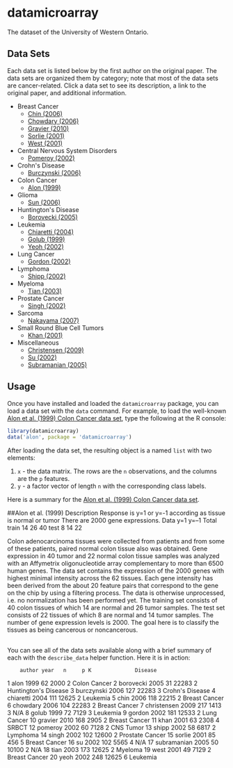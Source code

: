 # datamicroarray

The dataset of the University of Western Ontario.

## Data Sets

Each data set is listed below by the first author on the original paper. The data sets are organized them by category; note that most of the data sets are cancer-related. Click a data set to see its description, a link to the original paper, and additional information.

* Breast Cancer
  * [Chin (2006)](https://github.com/ramey/datamicroarray/wiki/Chin-%282006%29)
  * [Chowdary (2006)](https://github.com/ramey/datamicroarray/wiki/Chowdary-%282006%29)
  * [Gravier (2010)](https://github.com/ramey/datamicroarray/wiki/Gravier-%282010%29)
  * [Sorlie (2001)](https://github.com/ramey/datamicroarray/wiki/Sorlie-%282001%29)
  * [West (2001)](https://github.com/ramey/datamicroarray/wiki/West-%282001%29)
* Central Nervous System Disorders
  * [Pomeroy (2002)](https://github.com/ramey/datamicroarray/wiki/Pomeroy-%282002%29)
* Crohn's Disease
  * [Burczynski (2006)](https://github.com/ramey/datamicroarray/wiki/Burczynski-%282006%29)
* Colon Cancer
  * [Alon (1999)](https://github.com/ramey/datamicroarray/wiki/Alon-%281999%29)
* Glioma
  * [Sun (2006)](https://github.com/ramey/datamicroarray/wiki/Sun-%282006%29)
* Huntington's Disease
  * [Borovecki (2005)](https://github.com/ramey/datamicroarray/wiki/Borovecki-%282005%29)
* Leukemia
  * [Chiaretti (2004)](https://github.com/ramey/datamicroarray/wiki/Chiaretti-%282004%29)
  * [Golub (1999)](https://github.com/ramey/datamicroarray/wiki/Golub-%281999%29)
  * [Yeoh (2002)](https://github.com/ramey/datamicroarray/wiki/Yeoh-%282002%29)
* Lung Cancer
  * [Gordon (2002)](https://github.com/ramey/datamicroarray/wiki/Gordon-%282002%29)
* Lymphoma
  * [Shipp (2002)](https://github.com/ramey/datamicroarray/wiki/Shipp-%282002%29)
* Myeloma
  * [Tian (2003)](https://github.com/ramey/datamicroarray/wiki/Tian-%282003%29)
* Prostate Cancer
  * [Singh (2002)](https://github.com/ramey/datamicroarray/wiki/Singh-%282002%29)
* Sarcoma
  * [Nakayama (2007)](https://github.com/ramey/datamicroarray/wiki/Nakayama-%282007%29)
* Small Round Blue Cell Tumors
  * [Khan (2001)](https://github.com/ramey/datamicroarray/wiki/Khan-%282001%29)
* Miscellaneous
  * [Christensen (2009)](https://github.com/ramey/datamicroarray/wiki/Christensen-%282009%29)
  * [Su (2002)](https://github.com/ramey/datamicroarray/wiki/Su-%282002%29)
  * [Subramanian (2005)](https://github.com/ramey/datamicroarray/wiki/Subramanian-%282005%29)

## Usage

Once you have installed and loaded the `datamicroarray` package, you can load a data set with the `data` command. For example, to load the well-known [Alon et al. (1999) Colon Cancer data set](https://github.com/ramey/datamicroarray/wiki/Alon-%281999%29), type the following at the R console:

```r
library(datamicroarray)
data('alon', package = 'datamicroarray')
```

After loading the data set, the resulting object is a named `list` with two elements:

1. `x` - the data matrix. The rows are the `n` observations, and the columns are the `p` features.
2. `y` - a factor vector of length `n` with the corresponding class labels.

Here is a summary for the [Alon et al. (1999) Colon Cancer data set](https://github.com/ramey/datamicroarray/wiki/Alon-%281999%29).

##Alon et al. (1999)
Description
Response is y=1 or y=-1 according as tissue is normal or tumor There are 2000 gene expressions.
Data	y=1	y=–1	Total
train	14	26	40
test	8	14	22

Colon adenocarcinoma tissues were collected from patients and from some of these patients, paired normal colon tissue also was obtained. Gene expression in 40 tumor and 22 normal colon tissue samples was analyzed with an Affymetrix oligonucleotide array complementary to more than 6500 human genes. The data set contains the expression of the 2000 genes with highest minimal intensity across the 62 tissues. Each gene intensity has been derived from the about 20 feature pairs that correspond to the gene on the chip by using a filtering process. The data is otherwise unprocessed, i.e. no normalization has been performed yet. The training set consists of 40 colon tissues of which 14 are normal and 26 tumor samples. The test set consists of 22 tissues of which 8 are normal and 14 tumor samples. The number of gene expression levels is 2000. The goal here is to classify the tissues as being cancerous or noncancerous.


##

You can see all of the data sets available along with a brief summary of each with the `describe_data` helper function. Here it is in action:

        author year   n     p K              Disease
1         alon 1999  62  2000 2         Colon Cancer
2    borovecki 2005  31 22283 2 Huntington's Disease
3   burczynski 2006 127 22283 3      Crohn's Disease
4    chiaretti 2004 111 12625 2             Leukemia
5         chin 2006 118 22215 2        Breast Cancer
6     chowdary 2006 104 22283 2        Breast Cancer
7  christensen 2009 217  1413 3                  N/A
8        golub 1999  72  7129 3             Leukemia
9       gordon 2002 181 12533 2          Lung Cancer
10     gravier 2010 168  2905 2        Breast Cancer
11        khan 2001  63  2308 4                SRBCT
12     pomeroy 2002  60  7128 2            CNS Tumor
13       shipp 2002  58  6817 2             Lymphoma
14       singh 2002 102 12600 2      Prostate Cancer
15      sorlie 2001  85   456 5        Breast Cancer
16          su 2002 102  5565 4                  N/A
17 subramanian 2005  50 10100 2                  N/A
18        tian 2003 173 12625 2              Myeloma
19        west 2001  49  7129 2        Breast Cancer
20        yeoh 2002 248 12625 6             Leukemia
```
